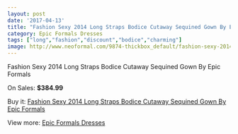 ```yaml
---
layout: post
date: '2017-04-13'
title: "Fashion Sexy 2014 Long Straps Bodice Cutaway Sequined Gown By Epic Formals"
category: Epic Formals Dresses
tags: ["long","fashion","discount","bodice","charming"]
image: http://www.neoformal.com/9874-thickbox_default/fashion-sexy-2014-long-straps-bodice-cutaway-sequined-gown-by-epic-formals.jpg
---
```

Fashion Sexy 2014 Long Straps Bodice Cutaway Sequined Gown By Epic Formals

On Sales: **$384.99**
<a href="https://www.neoformal.com/en/epic-formals-dresses/3418-fashion-sexy-2014-long-straps-bodice-cutaway-sequined-gown-by-epic-formals.html"><amp-img layout="responsive" width="600" height="600" src="//www.neoformal.com/9874-thickbox_default/fashion-sexy-2014-long-straps-bodice-cutaway-sequined-gown-by-epic-formals.jpg" alt="Fashion Sexy 2014 Long Straps Bodice Cutaway Sequined Gown By Epic Formals 0" /></a>
<a href="https://www.neoformal.com/en/epic-formals-dresses/3418-fashion-sexy-2014-long-straps-bodice-cutaway-sequined-gown-by-epic-formals.html"><amp-img layout="responsive" width="600" height="600" src="//www.neoformal.com/9875-thickbox_default/fashion-sexy-2014-long-straps-bodice-cutaway-sequined-gown-by-epic-formals.jpg" alt="Fashion Sexy 2014 Long Straps Bodice Cutaway Sequined Gown By Epic Formals 1" /></a>
<a href="https://www.neoformal.com/en/epic-formals-dresses/3418-fashion-sexy-2014-long-straps-bodice-cutaway-sequined-gown-by-epic-formals.html"><amp-img layout="responsive" width="600" height="600" src="//www.neoformal.com/9876-thickbox_default/fashion-sexy-2014-long-straps-bodice-cutaway-sequined-gown-by-epic-formals.jpg" alt="Fashion Sexy 2014 Long Straps Bodice Cutaway Sequined Gown By Epic Formals 2" /></a>

Buy it: [Fashion Sexy 2014 Long Straps Bodice Cutaway Sequined Gown By Epic Formals](https://www.neoformal.com/en/epic-formals-dresses/3418-fashion-sexy-2014-long-straps-bodice-cutaway-sequined-gown-by-epic-formals.html "Fashion Sexy 2014 Long Straps Bodice Cutaway Sequined Gown By Epic Formals")

View more: [Epic Formals Dresses](https://www.neoformal.com/en/43-epic-formals-dresses "Epic Formals Dresses")
